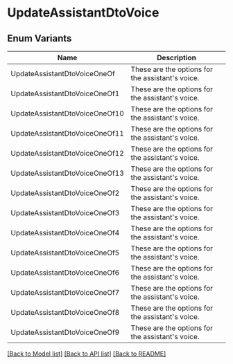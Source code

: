# UpdateAssistantDtoVoice

## Enum Variants

| Name | Description |
|---- | -----|
| UpdateAssistantDtoVoiceOneOf | These are the options for the assistant&#39;s voice. |
| UpdateAssistantDtoVoiceOneOf1 | These are the options for the assistant&#39;s voice. |
| UpdateAssistantDtoVoiceOneOf10 | These are the options for the assistant&#39;s voice. |
| UpdateAssistantDtoVoiceOneOf11 | These are the options for the assistant&#39;s voice. |
| UpdateAssistantDtoVoiceOneOf12 | These are the options for the assistant&#39;s voice. |
| UpdateAssistantDtoVoiceOneOf13 | These are the options for the assistant&#39;s voice. |
| UpdateAssistantDtoVoiceOneOf2 | These are the options for the assistant&#39;s voice. |
| UpdateAssistantDtoVoiceOneOf3 | These are the options for the assistant&#39;s voice. |
| UpdateAssistantDtoVoiceOneOf4 | These are the options for the assistant&#39;s voice. |
| UpdateAssistantDtoVoiceOneOf5 | These are the options for the assistant&#39;s voice. |
| UpdateAssistantDtoVoiceOneOf6 | These are the options for the assistant&#39;s voice. |
| UpdateAssistantDtoVoiceOneOf7 | These are the options for the assistant&#39;s voice. |
| UpdateAssistantDtoVoiceOneOf8 | These are the options for the assistant&#39;s voice. |
| UpdateAssistantDtoVoiceOneOf9 | These are the options for the assistant&#39;s voice. |

[[Back to Model list]](../README.md#documentation-for-models) [[Back to API list]](../README.md#documentation-for-api-endpoints) [[Back to README]](../README.md)


